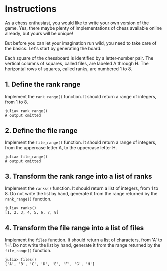 # Instructions

As a chess enthusiast, you would like to write your own version of the game. Yes, there maybe plenty of implementations of chess available online already, but yours will be unique!

But before you can let your imagination run wild, you need to take care of the basics. Let's start by generating the board.

Each square of the chessboard is identified by a letter-number pair. The vertical columns of squares, called files, are labeled A through H. The horizontal rows of squares, called ranks, are numbered 1 to 8.

## 1. Define the rank range

Implement the `rank_range()` function. It should return a range of integers, from 1 to 8.

```julia-repl
julia> rank_range()
# output omitted
```

## 2. Define the file range

Implement the `file_range()` function. 
It should return a range of integers, from the uppercase letter A, to the uppercase letter H.

```julia-repl
julia> file_range()
# output omitted
```

## 3. Transform the rank range into a list of ranks

Implement the `ranks()` function. It should return a list of integers, from 1 to 8. 
Do not write the list by hand, generate it from the range returned by the `rank_range()` function.

```julia-repl
julia> ranks()
[1, 2, 3, 4, 5, 6, 7, 8]
```

## 4. Transform the file range into a list of files

Implement the `files` function. It should return a list of characters, from 'A' to 'H'. 
Do not write the list by hand, generate it from the range returned by the `file_range()` function.

```julia-repl
julia> files()
['A', 'B', 'C', 'D', 'E', 'F', 'G', 'H']
```